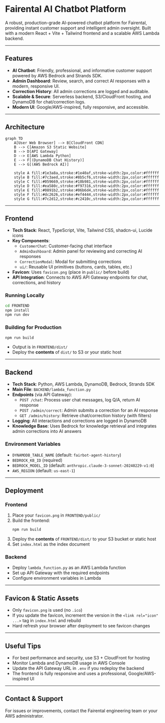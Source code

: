 # Fairental AI Chatbot Platform

A robust, production-grade AI-powered chatbot platform for Fairental, providing instant customer support and intelligent admin oversight. Built with a modern React + Vite + Tailwind frontend and a scalable AWS Lambda backend.

---

## Features

- **AI Chatbot**: Friendly, professional, and informative customer support powered by AWS Bedrock and Strands SDK.
- **Admin Dashboard**: Review, search, and correct AI responses with a modern, responsive UI.
- **Correction History**: All admin corrections are logged and auditable.
- **Scalable & Secure**: Serverless backend, S3/CloudFront hosting, and DynamoDB for chat/correction logs.
- **Modern UI**: Google/AWS-inspired, fully responsive, and accessible.

---

## Architecture

```mermaid
graph TD
    A[User Web Browser] --> B[CloudFront CDN]
    B --> C[Amazon S3 Static Website]
    B --> D[API Gateway]
    D --> E[AWS Lambda Python]
    E --> F[(DynamoDB Chat History)]
    E --> G[(AWS Bedrock AI)]
    
    style A fill:#1e3a8a,stroke:#1e40af,stroke-width:2px,color:#ffffff
    style B fill:#7c3aed,stroke:#8b5cf6,stroke-width:2px,color:#ffffff
    style C fill:#059669,stroke:#10b981,stroke-width:2px,color:#ffffff
    style D fill:#ea580c,stroke:#f97316,stroke-width:2px,color:#ffffff
    style E fill:#0891b2,stroke:#06b6d4,stroke-width:2px,color:#ffffff
    style F fill:#dc2626,stroke:#ef4444,stroke-width:2px,color:#ffffff
    style G fill:#7c2d12,stroke:#c2410c,stroke-width:2px,color:#ffffff
```

---

## Frontend

- **Tech Stack**: React, TypeScript, Vite, Tailwind CSS, shadcn-ui, Lucide icons
- **Key Components**:
  - `CustomerChat`: Customer-facing chat interface
  - `AdminDashboard`: Admin panel for reviewing and correcting AI responses
  - `CorrectionModal`: Modal for submitting corrections
  - `ui/`: Reusable UI primitives (buttons, cards, tables, etc.)
- **Favicon**: Uses `favicon.png` (place in `public/` before build)
- **API Integration**: Connects to AWS API Gateway endpoints for chat, corrections, and history

### Running Locally

```sh
cd FRONTEND
npm install
npm run dev
```

### Building for Production

```sh
npm run build
```

- Output is in `FRONTEND/dist/`
- Deploy the **contents** of `dist/` to S3 or your static host

---

## Backend

- **Tech Stack**: Python, AWS Lambda, DynamoDB, Bedrock, Strands SDK
- **Main File**: `BACKEND/lambda_function.py`
- **Endpoints** (via API Gateway):
  - `POST /chat`: Process user chat messages, log Q/A, return AI response
  - `POST /admin/correct`: Admin submits a correction for an AI response
  - `GET /admin/history`: Retrieve chat/correction history (with filters)
- **Logging**: All interactions and corrections are logged in DynamoDB
- **Knowledge Base**: Uses Bedrock for knowledge retrieval and integrates admin corrections into AI answers

### Environment Variables

- `DYNAMODB_TABLE_NAME` (default: `fairbot-agent-history`)
- `BEDROCK_KB_ID` (required)
- `BEDROCK_MODEL_ID` (default: `anthropic.claude-3-sonnet-20240229-v1:0`)
- `AWS_REGION` (default: `us-east-1`)

---

## Deployment

### Frontend

1. Place your `favicon.png` in `FRONTEND/public/`
2. Build the frontend:
   ```sh
   npm run build
   ```
3. Deploy the **contents** of `FRONTEND/dist/` to your S3 bucket or static host
4. Set `index.html` as the index document

### Backend

- Deploy `lambda_function.py` as an AWS Lambda function
- Set up API Gateway with the required endpoints
- Configure environment variables in Lambda

---

## Favicon & Static Assets

- Only `favicon.png` is used (no `.ico`)
- If you update the favicon, increment the version in the `<link rel="icon" ...>` tag in `index.html` and rebuild
- Hard refresh your browser after deployment to see favicon changes

---

## Useful Tips

- For best performance and security, use S3 + CloudFront for hosting
- Monitor Lambda and DynamoDB usage in AWS Console
- Update the API Gateway URL in `.env` if you redeploy the backend
- The frontend is fully responsive and uses a professional, Google/AWS-inspired UI

---

## Contact & Support

For issues or improvements, contact the Fairental engineering team or your AWS administrator. 